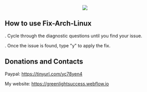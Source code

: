 <p align="center">
	<img src="https://i.postimg.cc/VN4QtMzw/Fix-Arch.png" />

## How to use Fix-Arch-Linux

. Cycle through the diagnostic questions until you find your issue.

. Once the issue is found, type "y" to apply the fix.

## Donations and Contacts
Paypal: https://tinyurl.com/yc78yen4

My website: https://greenlightsuccess.webflow.io
